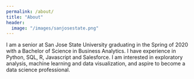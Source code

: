 ```yaml
---
permalink: /about/
title: "About"
header:
  image: "/images/sanjosestate.png"
---
```


  I am a senior at San Jose State University graduating in the Spring of 2020 with a Bachelor of Science in Business Analytics. I have experience in Python, SQL, R, Javascript and Salesforce. I am interested in exploratory analysis, machine learning and data visualization, and aspire to become a data science professional.
